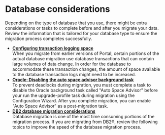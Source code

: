 # Database considerations

Depending on the type of database that you use, there might be extra considerations or tasks to complete before and after you migrate your data. Review the information that is tailored for your database type to ensure the migration process completes successfully.

-   **[Configuring transaction logging space](mig_cfg_transaction_log_space.md)**  
When you migrate from earlier versions of Portal, certain portions of the actual database migration use database transactions that can contain large volumes of data change. In order for the database to accommodate these transaction changes, the amount of space available to the database transaction logs might need to be increased.
-   **[Oracle: Disabling the auto space advisor background task](mig_pre_oracle_disableasa.md)**  
To prevent deadlocks during migration, you must complete a task to disable the Oracle background task called "Auto Space Advisor" before your run the upgrade-profile task during migration using the Configuration Wizard. After you complete migration, you can enable "Auto Space Advisor" as a post-migration task.
-   **[DB2 database migration considerations](db2_migration_consideration/index.md)**  
Database migration is one of the most time consuming portions of the migration process. If you are migrating from DB2®, review the following topics to improve the speed of the database migration process.


